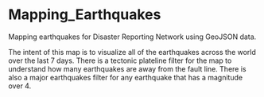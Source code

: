 # Mapping_Earthquakes
Mapping earthquakes for Disaster Reporting Network using GeoJSON data.

The intent of this map is to visualize all of the earthquakes across the world over the last 7 days. There is a tectonic plateline filter for the map to understand how many earthquakes are away from the fault line. There is also a major earthquakes filter for any earthquake that has a magnitude over 4.
